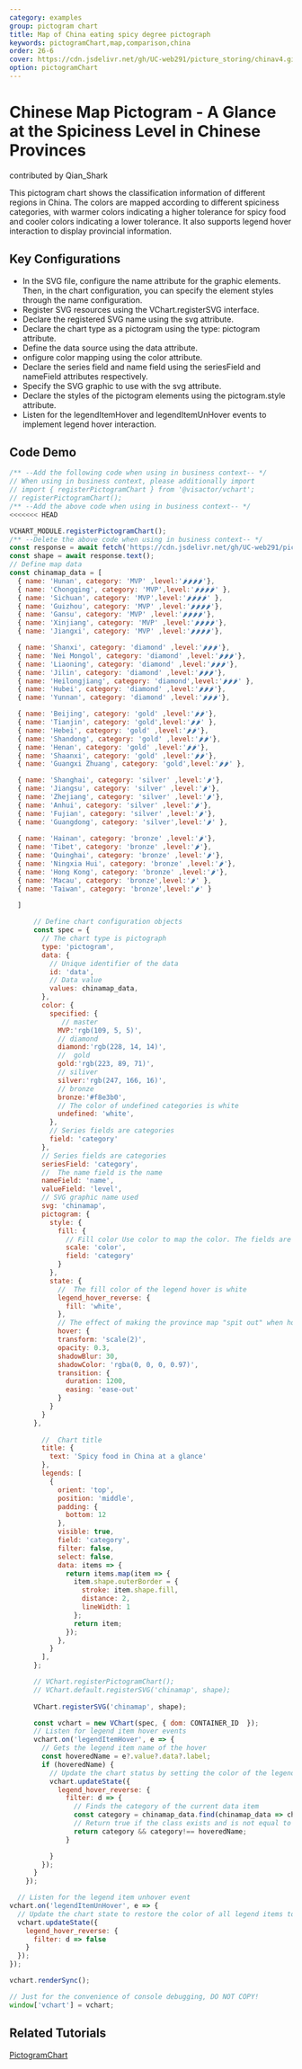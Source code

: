 ```yaml
---
category: examples
group: pictogram chart
title: Map of China eating spicy degree pictograph  
keywords: pictogramChart,map,comparison,china
order: 26-6
cover: https://cdn.jsdelivr.net/gh/UC-web291/picture_storing/chinav4.gif
option: pictogramChart
---
```


# Chinese Map Pictogram - A Glance at the Spiciness Level in Chinese Provinces

contributed by Qian_Shark

This pictogram chart shows the classification information of different regions in China. The colors are mapped according to different spiciness categories, with warmer colors indicating a higher tolerance for spicy food and cooler colors indicating a lower tolerance. It also supports legend hover interaction to display provincial information.

## Key Configurations
- In the SVG file, configure the name attribute for the graphic elements. Then, in the chart configuration, you can specify the element styles through the name configuration.
- Register SVG resources using the VChart.registerSVG interface.
- Declare the registered SVG name using the svg attribute.
- Declare the chart type as a pictogram using the type: pictogram attribute.
- Define the data source using the data attribute.
- onfigure color mapping using the color attribute.
- Declare the series field and name field using the seriesField and nameField attributes respectively.
- Specify the SVG graphic to use with the svg attribute.
- Declare the styles of the pictogram elements using the pictogram.style attribute.
- Listen for the legendItemHover and legendItemUnHover events to implement legend hover interaction.

## Code Demo

```javascript livedemo
/** --Add the following code when using in business context-- */
// When using in business context, please additionally import
// import { registerPictogramChart } from '@visactor/vchart';
// registerPictogramChart();
/** --Add the above code when using in business context-- */
<<<<<<< HEAD

VCHART_MODULE.registerPictogramChart();
/** --Delete the above code when using in business context-- */
const response = await fetch('https://cdn.jsdelivr.net/gh/UC-web291/picture_storing/china.svg');
const shape = await response.text();
// Define map data
const chinamap_data = [
  { name: 'Hunan', category: 'MVP' ,level:'🌶🌶🌶🌶'},
  { name: 'Chongqing', category: 'MVP',level:'🌶🌶🌶🌶' },
  { name: 'Sichuan', category: 'MVP',level:'🌶🌶🌶🌶' },
  { name: 'Guizhou', category: 'MVP' ,level:'🌶🌶🌶🌶'},    
  { name: 'Gansu', category: 'MVP' ,level:'🌶🌶🌶🌶'},
  { name: 'Xinjiang', category: 'MVP' ,level:'🌶🌶🌶🌶'},
  { name: 'Jiangxi', category: 'MVP' ,level:'🌶🌶🌶🌶'},

  { name: 'Shanxi', category: 'diamond' ,level:'🌶🌶🌶'},
  { name: 'Nei Mongol', category: 'diamond' ,level:'🌶🌶🌶'},
  { name: 'Liaoning', category: 'diamond' ,level:'🌶🌶🌶'},
  { name: 'Jilin', category: 'diamond' ,level:'🌶🌶🌶'},
  { name: 'Heilongjiang', category: 'diamond',level:'🌶🌶🌶' },
  { name: 'Hubei', category: 'diamond' ,level:'🌶🌶🌶'},  
  { name: 'Yunnan', category: 'diamond' ,level:'🌶🌶🌶'},  

  { name: 'Beijing', category: 'gold' ,level:'🌶🌶'},
  { name: 'Tianjin', category: 'gold',level:'🌶🌶' },
  { name: 'Hebei', category: 'gold' ,level:'🌶🌶'},  
  { name: 'Shandong', category: 'gold' ,level:'🌶🌶'},
  { name: 'Henan', category: 'gold' ,level:'🌶🌶'},  
  { name: 'Shaanxi', category: 'gold' ,level:'🌶🌶'},  
  { name: 'Guangxi Zhuang', category: 'gold',level:'🌶🌶' },

  { name: 'Shanghai', category: 'silver' ,level:'🌶'},
  { name: 'Jiangsu', category: 'silver' ,level:'🌶'},
  { name: 'Zhejiang', category: 'silver' ,level:'🌶'},
  { name: 'Anhui', category: 'silver' ,level:'🌶'},
  { name: 'Fujian', category: 'silver' ,level:'🌶'},
  { name: 'Guangdong', category: 'silver',level:'🌶' },
  
  { name: 'Hainan', category: 'bronze' ,level:'🌶'},
  { name: 'Tibet', category: 'bronze' ,level:'🌶'},
  { name: 'Quinghai', category: 'bronze' ,level:'🌶'},
  { name: 'Ningxia Hui', category: 'bronze' ,level:'🌶'},
  { name: 'Hong Kong', category: 'bronze' ,level:'🌶'},
  { name: 'Macau', category: 'bronze',level:'🌶' },
  { name: 'Taiwan', category: 'bronze',level:'🌶' }
     
  ]

      // Define chart configuration objects
      const spec = {
        // The chart type is pictograph
        type: 'pictogram',
        data: {
          // Unique identifier of the data
          id: 'data',
          // Data value
          values: chinamap_data,
        },
        color: {
          specified: {
             // master
            MVP:'rgb(109, 5, 5)',
            // diamond
            diamond:'rgb(228, 14, 14)',
            //  gold
            gold:'rgb(223, 89, 71)',
            // siliver
            silver:'rgb(247, 166, 16)',
            // bronze
            bronze:'#f8e3b0',
            // The color of undefined categories is white
            undefined: 'white',
          },
          // Series fields are categories
          field: 'category'
        },
        // Series fields are categories
        seriesField: 'category',
        //  The name field is the name
        nameField: 'name',
        valueField: 'level',
        // SVG graphic name used
        svg: 'chinamap',
        pictogram: {
          style: {
            fill: {
              // Fill color Use color to map the color. The fields are categories
              scale: 'color',
              field: 'category'
            }
          },
          state: {
            //  The fill color of the legend hover is white
            legend_hover_reverse: {
              fill: 'white',
            },
            // The effect of making the province map "spit out" when hovering
            hover: {
            transform: 'scale(2)', 
            opacity: 0.3, 
            shadowBlur: 30, 
            shadowColor: 'rgba(0, 0, 0, 0.97)', 
            transition: {
              duration: 1200, 
              easing: 'ease-out'
            }
          }
        }
      },
        
        //  Chart title
        title: {
          text: 'Spicy food in China at a glance'
        },
        legends: [
          {
            orient: 'top',
            position: 'middle',
            padding: {
              bottom: 12
            },
            visible: true,
            field: 'category',
            filter: false,
            select: false,
            data: items => {
              return items.map(item => {
                item.shape.outerBorder = {
                  stroke: item.shape.fill,
                  distance: 2,
                  lineWidth: 1
                };
                return item;
              });
            },
          }
        ],
      };

      // VChart.registerPictogramChart();
      // VChart.default.registerSVG('chinamap', shape);
      
      VChart.registerSVG('chinamap', shape);

      const vchart = new VChart(spec, { dom: CONTAINER_ID  });
      // Listen for legend item hover events
      vchart.on('legendItemHover', e => {
        // Gets the legend item name of the hover
        const hoveredName = e?.value?.data?.label;
        if (hoveredName) {
          // Update the chart status by setting the color of the legend item that is not hovering
          vchart.updateState({
            legend_hover_reverse: {
              filter: d => {
                // Finds the category of the current data item
                const category = chinamap_data.find(chinamap_data => chinamap_data.name === d.data?.name)?.category;
                // Return true if the class exists and is not equal to the legend item name of the hover, fals
                return category && category!== hoveredName;
              }

          }
        });
      }
    });

  // Listen for the legend item unhover event
vchart.on('legendItemUnHover', e => {
  // Update the chart state to restore the color of all legend items to the original color
  vchart.updateState({
    legend_hover_reverse: {
      filter: d => false
    }
  });
});

vchart.renderSync();

// Just for the convenience of console debugging, DO NOT COPY!
window['vchart'] = vchart;
```

## Related Tutorials

[PictogramChart](link)

